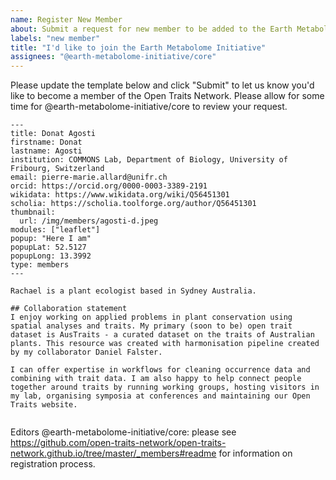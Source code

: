 ```yaml
---
name: Register New Member
about: Submit a request for new member to be added to the Earth Metabolome Initiative.
labels: "new member"
title: "I'd like to join the Earth Metabolome Initiative"
assignees: "@earth-metabolome-initiative/core"
---
```


Please update the template below and click "Submit" to let us know you'd like to become a member of the Open Traits Network. Please allow for some time for @earth-metabolome-initiative/core to review your request.

```
---
title: Donat Agosti
firstname: Donat
lastname: Agosti
institution: COMMONS Lab, Department of Biology, University of Fribourg, Switzerland
email: pierre-marie.allard@unifr.ch
orcid: https://orcid.org/0000-0003-3389-2191
wikidata: https://www.wikidata.org/wiki/Q56451301
scholia: https://scholia.toolforge.org/author/Q56451301
thumbnail:
  url: /img/members/agosti-d.jpeg
modules: ["leaflet"]
popup: "Here I am"
popupLat: 52.5127
popupLong: 13.3992
type: members
---

Rachael is a plant ecologist based in Sydney Australia. 

## Collaboration statement
I enjoy working on applied problems in plant conservation using spatial analyses and traits. My primary (soon to be) open trait dataset is AusTraits - a curated dataset on the traits of Australian plants. This resource was created with harmonisation pipeline created by my collaborator Daniel Falster.

I can offer expertise in workflows for cleaning occurrence data and combining with trait data. I am also happy to help connect people together around traits by running working groups, hosting visitors in my lab, organising symposia at conferences and maintaining our Open Traits website.


```

Editors @earth-metabolome-initiative/core: please see https://github.com/open-traits-network/open-traits-network.github.io/tree/master/_members#readme for information on registration process.
